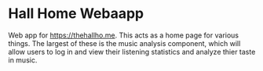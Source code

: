 # Hall Home Webaapp
Web app for https://thehallho.me. This acts as a home page for various things. The largest of these is the music analysis component, which will allow users to log in and view their listening statistics and analyze thier taste in music.
